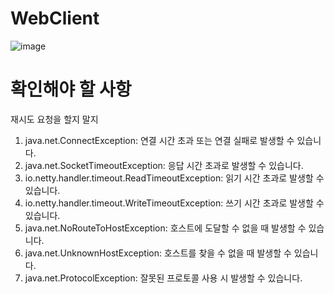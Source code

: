 # WebClient

![image](https://github.com/dukbong/WebClient/assets/37864182/cf5a1e29-17c0-443b-9f21-aacf172fd1ed)

# 확인해야 할 사항

재시도 요청을 할지 말지
1. java.net.ConnectException: 연결 시간 초과 또는 연결 실패로 발생할 수 있습니다.
2. java.net.SocketTimeoutException: 응답 시간 초과로 발생할 수 있습니다.
3. io.netty.handler.timeout.ReadTimeoutException: 읽기 시간 초과로 발생할 수 있습니다.
4. io.netty.handler.timeout.WriteTimeoutException: 쓰기 시간 초과로 발생할 수 있습니다.
5. java.net.NoRouteToHostException: 호스트에 도달할 수 없을 때 발생할 수 있습니다.
6. java.net.UnknownHostException: 호스트를 찾을 수 없을 때 발생할 수 있습니다.
7. java.net.ProtocolException: 잘못된 프로토콜 사용 시 발생할 수 있습니다.
